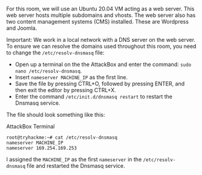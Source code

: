 
For this room, we will use an Ubuntu 20.04 VM acting as a web server. This web server hosts multiple subdomains and vhosts. The web server also has two content management systems (CMS) installed. These are Wordpress and Joomla.

Important: We work in a local network with a DNS server on the web server. To ensure we can resolve the domains used throughout this room, you need to change the `/etc/resolv-dnsmasq` file:

- Open up a terminal on the the AttackBox and enter the command: `sudo nano /etc/resolv-dnsmasq`.
- Insert `nameserver MACHINE_IP` as the first line.
- Save the file by pressing CTRL+O, followed by pressing ENTER, and then exit the editor by pressing CTRL+X.
- Enter the command `/etc/init.d/dnsmasq restart` to restart the Dnsmasq service.

The file should look something like this:

AttackBox Terminal

```shell-session
root@tryhackme:~# cat /etc/resolv-dnsmasq 
nameserver MACHINE_IP
nameserver 169.254.169.253
```



I assigned the `MACHINE_IP` as the first `nameserver` in the `/etc/resolv-dnsmasq` file and restarted the Dnsmasq service.